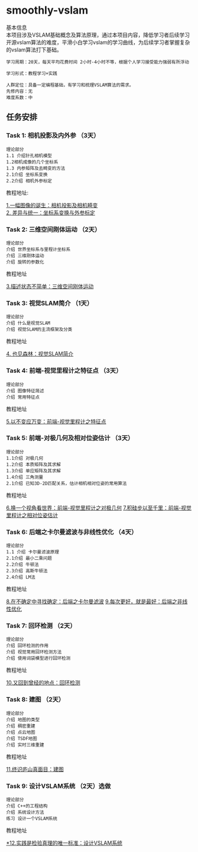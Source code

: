 # smoothly-vslam
基本信息 \
本项目涉及VSLAM基础概念及算法原理，通过本项目内容，降低学习者后续学习开源vslam算法的难度，平滑小白学习vslam的学习曲线，为后续学习者掌握复杂的vslam算法打下基础。

    学习周期：20天，每天平均花费时间 2小时-4小时不等，根据个人学习接受能力强弱有所浮动

    学习形式：教程学习+实践

    人群定位：具备一定编程基础，有学习和梳理VSLAM算法的需求。
    先修内容：无
    难度系数：中

## 任务安排

### Task 1: 相机投影及内外参 （3天）

    
    理论部分
    1.1 介绍针孔相机模型
    1.2相机成像的几个坐标系
    1.3 内参矩阵及去畸变的方法
    2.1介绍 坐标系变换
    2.2介绍 相机外参标定
教程地址:

 [1.一幅图像的诞生：相机投影及相机畸变](https://www.yuque.com/u1507140/vslam-hmh/ogc8v31hbzb6efy8) \
 [2. 差异与统一：坐标系变换与外参标定](https://www.yuque.com/u1507140/vslam-hmh/csqub9k4nax99i19)


### Task 2: 三维空间刚体运动 （2天）
    理论部分
    介绍 世界坐标系与里程计坐标系
    介绍 三维刚体运动
    介绍 旋转的参数化

教程地址

[3.描述状态不简单：三维空间刚体运动](https://www.yuque.com/u1507140/vslam-hmh/pn5az0nwigy51f25)


### Task 3: 视觉SLAM简介 （1天）
    理论部分
    介绍 什么是视觉SLAM
    介绍 视觉SLAM的主流框架及分类

教程地址

[4. 也见森林：视觉SLAM简介](https://www.yuque.com/u1507140/vslam-hmh/xkqtacgm3gg6crk5)


### Task 4: 前端-视觉里程计之特征点 （3天）
    理论部分
    介绍 图像特征简述
    介绍 常用特征点

教程地址

[5.以不变应万变：前端-视觉里程计之特征点](https://www.yuque.com/u1507140/vslam-hmh/rcvyw38lhgchkb6g)

### Task 5: 前端-对极几何及相对位姿估计 （3天）
    理论部分
    1.1介绍 对极几何
    1.2介绍 本质矩阵及其求解
    1.3介绍 单应矩阵及其求解
    1.4介绍 三角测量
    2.1介绍 已知3D-2D匹配关系，估计相机相对位姿的常用算法

教程地址

[6.换一个视角看世界：前端-视觉里程计之对极几何](https://www.yuque.com/u1507140/vslam-hmh/yu9032oczfnbnr2y)
[7.积硅步以至千里：前端-视觉里程计之相对位姿估计](https://www.yuque.com/u1507140/vslam-hmh/lusyrekv9r5g0q4n)



### Task 6: 后端之卡尔曼滤波与非线性优化 （4天）
    理论部分
    1.1 介绍 卡尔曼滤波原理
    2.1介绍 最小二乘问题
    2.2介绍 牛顿法
    2.3介绍 高斯牛顿法
    2.4介绍 LM法

教程地址

[8.在不确定中寻找确定：后端之卡尔曼滤波](https://www.yuque.com/u1507140/vslam-hmh/fsblfmf5te9egulq)
[9.每次更好，就是最好：后端之非线性优化](https://www.yuque.com/u1507140/vslam-hmh/swh0g4a0t452pwux)


### Task 7: 回环检测 （2天）
    理论部分
    介绍 回环检测的作用
    介绍 视觉常用回环检测方法
    介绍 使用词袋模型进行回环检测

教程地址

[10.又回到曾经的地点：回环检测](https://www.yuque.com/u1507140/vslam-hmh/mrx3a5aotqr412qe)

### Task 8: 建图 （2天）
    理论部分
    介绍 地图的类型
    介绍 稠密重建
    介绍 点云地图
    介绍 TSDF地图
    介绍 实时三维重建

教程地址

[11.终识庐山真面目：建图](https://www.yuque.com/u1507140/vslam-hmh/ow0woydmogl8wc6n)

### Task 9: 设计VSLAM系统 （2天）选做
    理论部分
    介绍 C++的工程结构
    介绍 系统设计方法
    练习 设计一个VSLAM系统

教程地址

[*12.实践是检验真理的唯一标准：设计VSLAM系统](https://www.yuque.com/u1507140/vslam-hmh/cgl78erifda00hge)